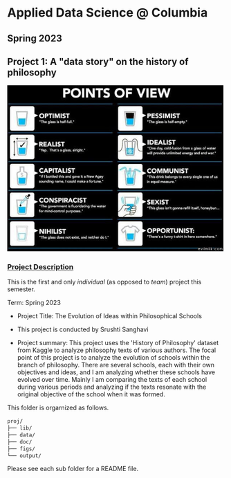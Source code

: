 # Applied Data Science @ Columbia
## Spring 2023
## Project 1: A "data story" on the history of philosophy

<img src="figs/100126-the-glass.jpeg" width="500">

### [Project Description](doc/)
This is the first and only *individual* (as opposed to *team*) project this semester. 

Term: Spring 2023

+ Project Title: The Evolution of Ideas within Philosophical Schools
+ This project is conducted by Srushti Sanghavi

+ Project summary: This project uses the 'History of Philosophy' dataset from Kaggle to analyze philosophy texts of various authors. The focal point of this project is to analyze the evolution of schools within the branch of philosophy. There are several schools, each with their own objectives and ideas, and I am analyzing whether these schools have evolved over time. Mainly I am comparing the texts of each school during various periods and analyzing if the texts resonate with the original objective of the school when it was formed.

This folder is orgarnized as follows.

```
proj/
├── lib/
├── data/
├── doc/
├── figs/
└── output/
```

Please see each sub folder for a README file.
